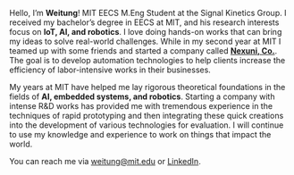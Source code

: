 Hello, I’m **Weitung**! MIT EECS M.Eng Student at the Signal Kinetics Group. I received my bachelor’s degree in EECS at MIT, and his research interests focus on **IoT, AI, and robotics**. I love doing hands-on works that can bring my ideas to solve real-world challenges. While in my second year at MIT I teamed up with some friends and started a company called [**Nexuni, Co.**](https://www.nexuni.com). The goal is to develop automation technologies to help clients increase the efficiency of labor-intensive works in their businesses. 

My years at MIT have helped me lay rigorous theoretical foundations in the fields of **AI, embedded systems, and robotics**. Starting a company with intense R&D works has provided me with tremendous experience in the techniques of rapid prototyping and then integrating these quick creations into the development of various technologies for evaluation. I will continue to use my knowledge and experience to work on things that impact the world. 

You can reach me via [weitung@mit.edu](mailto:weitung@mit.edu) or [LinkedIn](https://www.linkedin.com/in/weitung-chen-105222176/).
